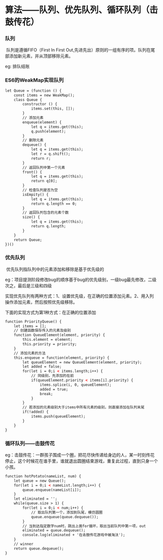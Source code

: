 # 算法——队列、优先队列、循环队列（击鼓传花）

### 队列

​	队列是遵循FIFO（First In First Out,先进先出）原则的一组有序的项。队列在尾部添加新元素，并从顶部移除元素。

eg: 排队结账

### ES6的WeakMap实现队列

```HTML
let Queue = (function () {
	const items = new WeakMap();
	class Queue {
		constructor () {
			items.set(this, []);
		}
		// 添加元素
		enqueue(element) {
			let q = items.get(this);
			q.push(element);
		}
		// 删除元素
		dequeue() {
			let q = items.get(this);
			let r = q.shift();
			return r;
		}
		// 返回队列中第一个元素
		front() {
			let q = items.get(this);
			return q[0];
		}
		// 检查队列是否为空
		isEmpity() {
			let q = items.get(this);
			return q.length == 0;
		}
		// 返回队列包含的元素个数
		size() {
			let q = items.get(this);
			return q.length;
		}
	}
	return Queue;
})()
```

### 优先队列

​	优先队列指队列中的元素添加和移除是基于优先级的

​	eg：项目提测阶段修改bug的顺序基于bug的优先级别，一级bug最先修改，二级次之，最后是三级和四级

​	实现优先队列有两种方式：1、设置优先级，在正确的位置添加元素。2、用入列操作添加元素，然后按照优先级移除。

下面的实现方式为第1种方式：在正确的位置添加

```HTML
function PriorityQueue() {
	let items = [];
	// 创建函数保存传入的元素及级别
	function QueueElement(element, priority) {
		this.element = element;
		this.priority = priority;
	}
	// 添加元素的方法
	this.enqueue = function(element, priority) {
		let queueElement = new QueueElement(element, priority);
		let added = false;
		for(let i = 0;i < items.length;i++) {
            // 同级别，先添加的在前
			if(queueElement.priority < items[i].priority) {
            	items.splice(i, 0, queueElement);
				added = true;
				break;
            }
		}
		// 若添加的元素级别大于items中所有元素的级别，则直接添加在队列末尾
		if(!added) {
			items.push(queueElement);
		}
	}
}
```

### 循环队列——击鼓传花

eg：击鼓传花：一群孩子围成一个圈，把花尽快传递给身边的人，某一时刻传花停止，这个时候花在谁手里，谁就退出圆圈结束游戏，重复此过程，直到只身一个小孩。

```HTML
function hotPotato(nameList, num) {
	let queue = new Queue();
	for(let i = 0;i < nameList.length;i++) {
		queue.enqueue(nameList[i]);
	}
    let eliminated = '';
    while(queue.size > 1) {
    	for(let i = 0;i < num;i++) {
			// 取出队列第一个，添加到队尾，模仿圆圈
    		queue.enqueue(queue.dequeue());                   
    	}
		// 当到达指定数字num时，跳出上面for循环，取出当前队列中第一项，out
		eliminated = queue.dequeue();
		console.log(eliminated + '在击鼓传花游戏中被淘汰');    
    }
    // winner
    return queue.dequeue();
}
```
